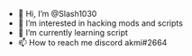 - 👋 Hi, I’m @Slash1030
- 👀 I’m interested in hacking mods and scripts
- 🌱 I’m currently learning script
- 📫 How to reach me discord akmi#2664

<!---
Slash1030/Slash1030 is a ✨ special ✨ repository because its `README.md` (this file) appears on your GitHub profile.
You can click the Preview link to take a look at your changes.
--->
